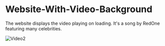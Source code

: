 # Website-With-Video-Background

The website displays the video playing on loading. It's a song by RedOne featuring many celebrities.

![Video2](https://user-images.githubusercontent.com/31548338/108902305-f462ce80-7641-11eb-97d9-7b8d141c56ec.PNG)


